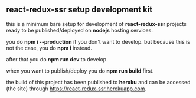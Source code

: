 ## react-redux-ssr setup development kit

this is a minimum bare setup for development of **react-redux-ssr** projects ready to be published/deployed on **nodejs** hosting services.

you do **npm i --production** if you don't want to develop. but because this is not the case, you do **npm i** instead.

after that you do **npm run dev** to develop.

when you want to publish/deploy you do **npm run build** first.

the build of this project has been published to **heroku** and can be accessed (the site) through https://react-redux-ssr.herokuapp.com.

